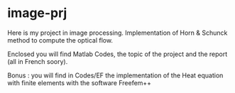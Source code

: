 # image-prj
Here is my project in image processing. Implementation of Horn &amp; Schunck method to compute the optical flow.

Enclosed you will find Matlab Codes, the topic of the project and the report (all in French soory). 

Bonus : you will find in Codes/EF the implementation of the Heat equation with finite elements with the software Freefem++

